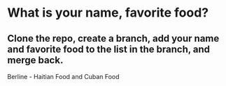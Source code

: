 # What is your name, favorite food?

## Clone the repo, create a branch, add your name and favorite food to the list in the branch, and merge back.

Berline - Haitian Food and Cuban Food 